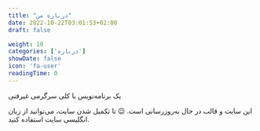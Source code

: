 ```yaml
---
title: "درباره من"
date: 2022-10-22T03:01:53+02:00
draft: false

weight: 10
categories: ['درباره']
showDate: false
icon: 'fa-user'
readingTime: 0
---
```

یک برنامه‌نویس با کلی سرگرمی غیر‌فنی

این سایت و قالب در حال به‌روز‌رسانی است. 😉
تا تکمیل شدن سایت، می‌توانید از زبان انگلیسی سایت استفاده کنید.